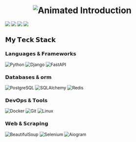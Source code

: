 <h1 align="center">
  <img src="https://readme-typing-svg.herokuapp.com?font=Fira+Code&weight=600&size=26&pause=1000&color=00F72E&width=435&lines=👋+Hi,+I'm+Dmitry+Vedeneev;🐍+Python+Backend+Specialist;💡+Turning+ideas+into+efficient+code" alt="Animated Introduction" />
</h1>


[![](https://img.shields.io/badge/-@Vedeneevdv-%23181717?style=flat-square&logo=github)](https://github.com/Vedeneevd)
[![](https://img.shields.io/badge/-Telegram-%2326A5E4?style=flat-square&logo=telegram)](https://t.me/yourusername)
[![](https://img.shields.io/badge/-VK-%230077FF?style=flat-square&logo=vk&logoColor=white)](https://vk.com/dmitriyvedeneev1)
[![](https://img.shields.io/badge/-Email-%23D14836?style=flat-square&logo=gmail&logoColor=white)](mailto:basd97@yandex.ru)

## 𝗠𝘆 𝗧𝗲𝗰𝗸 𝗦𝘁𝗮𝗰𝗸

### 𝗟𝗮𝗻𝗴𝘂𝗮𝗴𝗲𝘀 & 𝗙𝗿𝗮𝗺𝗲𝘄𝗼𝗿𝗸𝘀
![Python](https://img.shields.io/badge/-Python-%233776AB?style=flat-square&logo=python&logoColor=white)
![Django](https://img.shields.io/badge/-Django-%23092E20?style=flat-square&logo=django&logoColor=white)
![FastAPI](https://img.shields.io/badge/-FastAPI-%23009688?style=flat-square&logo=fastapi&logoColor=white)

### 𝗗𝗮𝘁𝗮𝗯𝗮𝘀𝗲𝘀 & 𝗼𝗿𝗺
![PostgreSQL](https://img.shields.io/badge/-PostgreSQL-%23336791?style=flat-square&logo=postgresql&logoColor=white)
![SQLAlchemy](https://img.shields.io/badge/-SQLAlchemy-%23FCA121?style=flat-square&logo=sqlalchemy)
![Redis](https://img.shields.io/badge/-Redis-%23DC382D?style=flat-square&logo=redis&logoColor=white)

### 𝗗𝗲𝘃𝗢𝗽𝘀 & 𝗧𝗼𝗼𝗹𝘀
![Docker](https://img.shields.io/badge/-Docker-%232496ED?style=flat-square&logo=docker&logoColor=white)
![Git](https://img.shields.io/badge/-Git-%23F05032?style=flat-square&logo=git&logoColor=white)
![Linux](https://img.shields.io/badge/-Linux-%23FCC624?style=flat-square&logo=linux&logoColor=black)

### 𝗪𝗲𝗯 & 𝗦𝗰𝗿𝗮𝗽𝗶𝗻𝗴
![BeautifulSoup](https://img.shields.io/badge/-BeautifulSoup-%233A7AB8?style=flat-square&logo=python&logoColor=white)
![Selenium](https://img.shields.io/badge/-Selenium-%2343B02A?style=flat-square&logo=selenium&logoColor=white)
![Aiogram](https://img.shields.io/badge/-Aiogram-%232CA5E0?style=flat-square&logo=telegram&logoColor=white)
